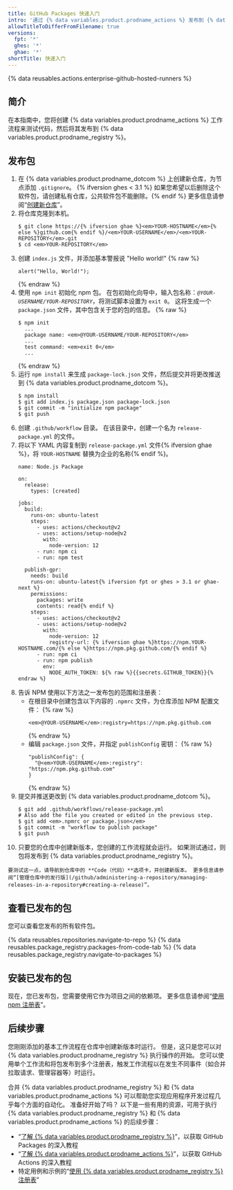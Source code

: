 ```yaml
---
title: GitHub Packages 快速入门
intro: '通过 {% data variables.product.prodname_actions %} 发布到 {% data variables.product.prodname_registry %}。'
allowTitleToDifferFromFilename: true
versions:
  fpt: '*'
  ghes: '*'
  ghae: '*'
shortTitle: 快速入门
---
```


{% data reusables.actions.enterprise-github-hosted-runners %}

## 简介

在本指南中，您将创建 {% data variables.product.prodname_actions %} 工作流程来测试代码，然后将其发布到 {% data variables.product.prodname_registry %}。

## 发布包

1. 在 {% data variables.product.prodname_dotcom %} 上创建新仓库，为节点添加 `.gitignore`。 {% ifversion ghes < 3.1 %} 如果您希望以后删除这个软件包，请创建私有仓库，公共软件包不能删除。{% endif %} 更多信息请参阅“[创建新仓库](/github/creating-cloning-and-archiving-repositories/creating-a-new-repository)”。
2. 将仓库克隆到本机。
    ```shell
    $ git clone https://{% ifversion ghae %}<em>YOUR-HOSTNAME</em>{% else %}github.com{% endif %}/<em>YOUR-USERNAME</em>/<em>YOUR-REPOSITORY</em>.git
    $ cd <em>YOUR-REPOSITORY</em>
    ```
3. 创建 `index.js` 文件，并添加基本警报说 "Hello world!"
    {% raw %}
    ```javascript{:copy}
    alert("Hello, World!");
    ```
    {% endraw %}
4. 使用 `npm init` 初始化 npm 包。 在包初始化向导中，输入包名称：_`@YOUR-USERNAME/YOUR-REPOSITORY`_，将测试脚本设置为 `exit 0`。 这将生成一个 `package.json` 文件，其中包含关于您的包的信息。
    {% raw %}
    ```shell
    $ npm init
      ...
      package name: <em>@YOUR-USERNAME/YOUR-REPOSITORY</em>
      ...
      test command: <em>exit 0</em>
      ...    
    ```
    {% endraw %}
5. 运行 `npm install` 来生成 `package-lock.json` 文件，然后提交并将更改推送到 {% data variables.product.prodname_dotcom %}。
    ```shell
    $ npm install
    $ git add index.js package.json package-lock.json
    $ git commit -m "initialize npm package"
    $ git push
    ```
6. 创建 `.github/workflow` 目录。 在该目录中，创建一个名为 `release-package.yml` 的文件。
7. 将以下 YAML 内容复制到 `release-package.yml` 文件{% ifversion ghae %}，将 `YOUR-HOSTNAME` 替换为企业的名称{% endif %}。
    ```yaml{:copy}
    name: Node.js Package

    on:
      release:
        types: [created]

    jobs:
      build:
        runs-on: ubuntu-latest
        steps:
          - uses: actions/checkout@v2
          - uses: actions/setup-node@v2
            with:
              node-version: 12
          - run: npm ci
          - run: npm test

      publish-gpr:
        needs: build
        runs-on: ubuntu-latest{% ifversion fpt or ghes > 3.1 or ghae-next %}
        permissions:
          packages: write
          contents: read{% endif %}
        steps:
          - uses: actions/checkout@v2
          - uses: actions/setup-node@v2
            with:
              node-version: 12
              registry-url: {% ifversion ghae %}https://npm.YOUR-HOSTNAME.com/{% else %}https://npm.pkg.github.com/{% endif %}
          - run: npm ci
          - run: npm publish
            env:
              NODE_AUTH_TOKEN: ${% raw %}{{secrets.GITHUB_TOKEN}}{% endraw %}
    ```
8. 告诉 NPM 使用以下方法之一发布包的范围和注册表：
   - 在根目录中创建包含以下内容的 `.npmrc` 文件，为仓库添加 NPM 配置文件：
      {% raw %}
      ```shell
      <em>@YOUR-USERNAME</em>:registry=https://npm.pkg.github.com
      ```
      {% endraw %}
   - 编辑 `package.json` 文件，并指定 `publishConfig` 密钥：
      {% raw %}
      ```shell
      "publishConfig": {
        "@<em>YOUR-USERNAME</em>:registry": "https://npm.pkg.github.com"
      }
      ```
      {% endraw %}
9. 提交并推送更改到 {% data variables.product.prodname_dotcom %}。
    ```shell
    $ git add .github/workflows/release-package.yml
    # Also add the file you created or edited in the previous step.
    $ git add <em>.npmrc or package.json</em>
    $ git commit -m "workflow to publish package"
    $ git push
    ```
10.  只要您的仓库中创建新版本，您创建的工作流程就会运行。 如果测试通过，则包将发布到 {% data variables.product.prodname_registry %}。

    要测试这一点，请导航到仓库中的 **Code（代码）**选项卡，并创建新版本。 更多信息请参阅“[管理仓库中的发行版](/github/administering-a-repository/managing-releases-in-a-repository#creating-a-release)”。

## 查看已发布的包

您可以查看您发布的所有软件包。

{% data reusables.repositories.navigate-to-repo %}
{% data reusables.package_registry.packages-from-code-tab %}
{% data reusables.package_registry.navigate-to-packages %}


## 安装已发布的包

现在，您已发布包，您需要使用它作为项目之间的依赖项。 更多信息请参阅“[使用 npm 注册表](/packages/working-with-a-github-packages-registry/working-with-the-npm-registry#installing-a-package)”。

## 后续步骤

您刚刚添加的基本工作流程在仓库中创建新版本时运行。 但是，这只是您可以对 {% data variables.product.prodname_registry %} 执行操作的开始。 您可以使用单个工作流和将包发布到多个注册表，触发工作流程以在发生不同事件（如合并拉取请求、管理容器等）时运行。

合并 {% data variables.product.prodname_registry %} 和 {% data variables.product.prodname_actions %} 可以帮助您实现应用程序开发过程几乎每个方面的自动化。 准备好开始了吗？ 以下是一些有用的资源，可用于执行 {% data variables.product.prodname_registry %} 和 {% data variables.product.prodname_actions %} 的后续步骤：

- “[了解 {% data variables.product.prodname_registry %}](/packages/learn-github-packages)”，以获取 GitHub Packages 的深入教程
- “[了解 {% data variables.product.prodname_actions %}](/actions/learn-github-actions)”，以获取 GitHub Actions 的深入教程
- 特定用例和示例的“[使用 {% data variables.product.prodname_registry %} 注册表](/packages/working-with-a-github-packages-registry)”
